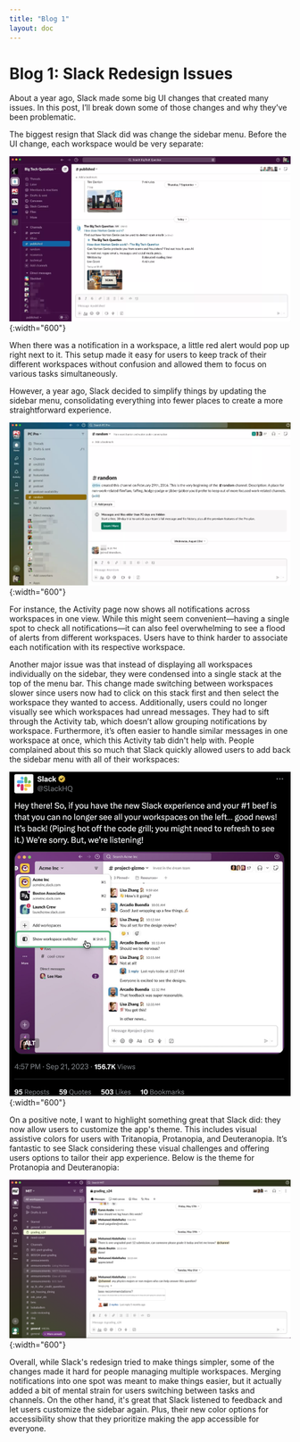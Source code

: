 ```yaml
---
title: "Blog 1"
layout: doc
---
```


# Blog 1: Slack Redesign Issues
About a year ago, Slack made some big UI changes that created many issues. In this post, I’ll break down some of those changes and why they’ve been problematic.

The biggest resign that Slack did was change the sidebar menu. Before the UI change, each workspace would be very separate:

![Old Slack UI](./oldslack.png){:width="600"}

When there was a notification in a workspace, a little red alert would pop up right next to it. This setup made it easy for users to keep track of their different workspaces without confusion and allowed them to focus on various tasks simultaneously.

However, a year ago, Slack decided to simplify things by updating the sidebar menu, consolidating everything into fewer places to create a more straightforward experience.

![Updated Slack UI](./slackupdate.png){:width="600"}

For instance, the Activity page now shows all notifications across workspaces in one view. While this might seem convenient—having a single spot to check all notifications—it can also feel overwhelming to see a flood of alerts from different workspaces. Users have to think harder to associate each notification with its respective workspace.

Another major issue was that instead of displaying all workspaces individually on the sidebar, they were condensed into a single stack at the top of the menu bar. This change made switching between workspaces slower since users now had to click on this stack first and then select the workspace they wanted to access. Additionally, users could no longer visually see which workspaces had unread messages. They had to sift through the Activity tab, which doesn’t allow grouping notifications by workspace. Furthermore, it’s often easier to handle similar messages in one workspace at once, which this Activity tab didn't help with. People complained about this so much that Slack quickly allowed users to add back the sidebar menu with all of their workspaces:

![Slack Tweet](./slacktweet.png){:width="600"}

On a positive note, I want to highlight something great that Slack did: they now allow users to customize the app's theme. This includes visual assistive colors for users with Tritanopia, Protanopia, and Deuteranopia. It’s fantastic to see Slack considering these visual challenges and offering users options to tailor their app experience. Below is the theme for Protanopia and Deuteranopia:

![Slack UI with Color for Protanopia and Deuteranopia](./themecolor.png){:width="600"}

Overall, while Slack's redesign tried to make things simpler, some of the changes made it hard for people managing multiple workspaces. Merging notifications into one spot was meant to make things easier, but it actually added a bit of mental strain for users switching between tasks and channels. On the other hand, it's great that Slack listened to feedback and let users customize the sidebar again. Plus, their new color options for accessibility show that they prioritize making the app accessible for everyone.

